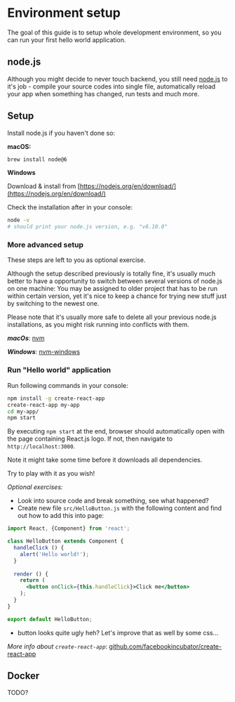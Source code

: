 # Environment setup

The goal of this guide is to setup whole development environment,
so you can run your first hello world application.

## node.js

Although you might decide to never touch backend, you still need 
[node.js](https://nodejs.org/en/) to it's job - compile your source codes into single file, 
automatically reload your app when something has changed, run tests and much more.

## Setup

Install node.js if you haven't done so:

**macOS:**

```bash
brew install node@6
```

**Windows**

Download & install from [https://nodejs.org/en/download/](https://nodejs.org/en/download/)

Check the installation after in your console:
```bash
node -v
# should print your node.js version, e.g. "v6.10.0"
```

### More advanced setup

These steps are left to you as optional exercise.

Although the setup described previously is totally fine, 
it's usually much better to have a opportunity to switch 
between several versions of node.js on one machine: 
You may be assigned to older 
project that has to be run within certain version, yet it's nice to keep
a chance for trying new stuff just by switching to the newest one.

Please note that it's usually more safe to delete 
all your previous node.js installations, as you might risk running 
into conflicts with them.

***macOs***: [nvm](https://github.com/creationix/nvm)

***Windows***: [nvm-windows](https://github.com/coreybutler/nvm-windows)

### Run "Hello world" application

Run following commands in your console:

```bash
npm install -g create-react-app
create-react-app my-app
cd my-app/
npm start
```

By executing ```npm start``` at the end, browser should automatically open
with the page containing React.js logo. If not, then navigate to `http://localhost:3000`.

Note it might take some time before it downloads all dependencies.

Try to play with it as you wish!

*Optional exercises:*

- Look into source code and break something, see what happened?
- Create new file `src/HelloButton.js` with the following content 
and find out how to add this into page:
 
```jsx harmony
import React, {Component} from 'react';

class HelloButton extends Component {
  handleClick () {
    alert('Hello world!');
  }
  
  render () {
    return (
      <button onClick={this.handleClick}>Click me</button>
    );
  }
}

export default HelloButton;
```
- button looks quite ugly heh? Let's improve that as well by some css...

*More info about `create-react-app`*: [github.com/facebookincubator/create-react-app](https://github.com/facebookincubator/create-react-app)

## Docker

TODO?
